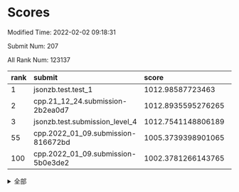 # Scores

Modified Time: 2022-02-02 09:18:31

Submit Num: 207

All Rank Num: 123137

| rank |               submit               |       score        |       sigma        | pk_num |
| :--- | :--------------------------------- | :----------------- | :----------------- | :----- |
| 1    | jsonzb.test.test_1                 | 1012.98587723463   | 0.8389534682129898 | 2382   |
| 2    | cpp.21_12_24.submission-2b2ea0d7   | 1012.8935595276265 | 0.8025136234260226 | 2382   |
| 3    | jsonzb.test.submission_level_4     | 1012.7541148806189 | 0.8108424242775452 | 2373   |
| 55   | cpp.2022_01_09.submission-816672bd | 1005.3739398901065 | 0.715252993224325  | 2381   |
| 100  | cpp.2022_01_09.submission-5b0e3de2 | 1002.3781266143765 | 0.717479061554852  | 2377   |


<details>
<summary>全部</summary>

| rank |                 submit                 |       score        |       sigma        | pk_num |
| :--- | :------------------------------------- | :----------------- | :----------------- | :----- |
| 1    | jsonzb.test.test_1                     | 1012.98587723463   | 0.8389534682129898 | 2382   |
| 2    | cpp.21_12_24.submission-2b2ea0d7       | 1012.8935595276265 | 0.8025136234260226 | 2382   |
| 3    | jsonzb.test.submission_level_4         | 1012.7541148806189 | 0.8108424242775452 | 2373   |
| 4    | gobigger.level_3.submission_level_3_44 | 1011.6378140716296 | 0.7656426072947146 | 2381   |
| 5    | gobigger.level_3.submission_level_3_17 | 1011.4700420053057 | 0.7621732812215463 | 2377   |
| 6    | gobigger.level_3.submission_level_3_34 | 1011.3702663117554 | 0.7976911112784684 | 2387   |
| 7    | gobigger.level_3.submission_level_3_43 | 1011.1885154455077 | 0.786184723318474  | 2381   |
| 8    | gobigger.level_3.submission_level_3_5  | 1010.9949152292272 | 0.7756157078674939 | 2381   |
| 9    | gobigger.level_3.submission_level_3_16 | 1010.946053793103  | 0.7832306031034043 | 2381   |
| 10   | gobigger.level_3.submission_level_3_24 | 1010.9227138557676 | 0.7575426344177644 | 2378   |
| 11   | gobigger.level_3.submission_level_3_31 | 1010.8319711896503 | 0.7595028823582647 | 2378   |
| 12   | gobigger.level_3.submission_level_3_37 | 1010.7638541907332 | 0.7642307101209013 | 2377   |
| 13   | gobigger.level_3.submission_level_3_0  | 1010.576399163509  | 0.7612611101350698 | 2382   |
| 14   | gobigger.level_3.submission_level_3_35 | 1010.5749321382864 | 0.7775633119038865 | 2381   |
| 15   | gobigger.level_3.submission_level_3_27 | 1010.4861983623671 | 0.7534145720190158 | 2382   |
| 16   | gobigger.level_3.submission_level_3_49 | 1010.3744063654963 | 0.7656593253108627 | 2381   |
| 17   | gobigger.level_3.submission_level_3_39 | 1010.3371548566003 | 0.7533644165863376 | 2382   |
| 18   | gobigger.level_3.submission_level_3_21 | 1010.2966523931675 | 0.7506690100491472 | 2375   |
| 19   | gobigger.level_3.submission_level_3_18 | 1010.2953288621673 | 0.7609983298875957 | 2378   |
| 20   | gobigger.level_3.submission_level_3_32 | 1010.2479339625484 | 0.7576608828068795 | 2379   |
| 21   | gobigger.level_3.submission_level_3_13 | 1010.2101318316882 | 0.7487296029541682 | 2374   |
| 22   | gobigger.level_3.submission_level_3_22 | 1010.1670162057075 | 0.7516705903845731 | 2384   |
| 23   | gobigger.level_3.submission_level_3_10 | 1010.1580835707873 | 0.750397171186736  | 2379   |
| 24   | gobigger.level_3.submission_level_3_40 | 1010.1319598862477 | 0.7519631062758998 | 2379   |
| 25   | gobigger.level_3.submission_level_3_15 | 1010.0275132268699 | 0.7758479401817704 | 2378   |
| 26   | gobigger.level_3.submission_level_3_28 | 1009.9584999478075 | 0.7472067000604681 | 2376   |
| 27   | gobigger.level_3.submission_level_3_9  | 1009.9098331715346 | 0.7837568307801728 | 2381   |
| 28   | gobigger.level_3.submission_level_3_30 | 1009.8958364607936 | 0.7658545468219391 | 2386   |
| 29   | gobigger.level_3.submission_level_3_41 | 1009.7720475827456 | 0.7567195185715065 | 2383   |
| 30   | gobigger.level_3.submission_level_3_23 | 1009.7409141636701 | 0.7463776167543806 | 2379   |
| 31   | gobigger.level_3.submission_level_3_36 | 1009.7222154564062 | 0.7476430239017503 | 2377   |
| 32   | gobigger.level_3.submission_level_3_3  | 1009.6965122678815 | 0.7552680022012864 | 2384   |
| 33   | gobigger.level_3.submission_level_3_7  | 1009.6533419484061 | 0.757481465214465  | 2380   |
| 34   | gobigger.level_3.submission_level_3_19 | 1009.6486027999631 | 0.7528606815251218 | 2377   |
| 35   | gobigger.level_3.submission_level_3_20 | 1009.6310270743874 | 0.7515790973339483 | 2381   |
| 36   | gobigger.level_3.submission_level_3_33 | 1009.5811510749304 | 0.7443350535344411 | 2377   |
| 37   | gobigger.level_3.submission_level_3_42 | 1009.439593783378  | 0.7653496648468257 | 2382   |
| 38   | gobigger.level_3.submission_level_3_2  | 1009.4247659306488 | 0.7564268225926507 | 2379   |
| 39   | gobigger.level_3.submission_level_3_25 | 1009.3192639346639 | 0.7578707458504068 | 2384   |
| 40   | gobigger.level_3.submission_level_3_26 | 1009.3152199994618 | 0.7479978528948769 | 2378   |
| 41   | gobigger.level_3.submission_level_3_46 | 1009.3040978179719 | 0.7604368117488721 | 2384   |
| 42   | gobigger.level_3.submission_level_3_47 | 1009.2836323234413 | 0.7477413360788575 | 2382   |
| 43   | gobigger.level_3.submission_level_3_11 | 1009.2716284409772 | 0.7547243211957684 | 2387   |
| 44   | gobigger.level_3.submission_level_3_45 | 1009.2408584183538 | 0.7563347688113758 | 2382   |
| 45   | gobigger.level_3.submission_level_3_8  | 1009.1086342360883 | 0.746296986078171  | 2381   |
| 46   | gobigger.level_3.submission_level_3_29 | 1009.0944412043234 | 0.7368823752004279 | 2377   |
| 47   | gobigger.level_3.submission_level_3_48 | 1009.0593926110857 | 0.757509297527555  | 2378   |
| 48   | gobigger.level_3.submission_level_3_38 | 1008.9222806255256 | 0.7329621303810593 | 2376   |
| 49   | gobigger.level_3.submission_level_3_1  | 1008.8328547233792 | 0.7389539725616678 | 2379   |
| 50   | gobigger.level_3.submission_level_3_14 | 1008.7307057198628 | 0.7519171316090243 | 2387   |
| 51   | gobigger.level_3.submission_level_3_4  | 1008.6606070287551 | 0.7211525467971247 | 2384   |
| 52   | gobigger.level_3.submission_level_3_12 | 1008.1443639862582 | 0.7374257427269392 | 2381   |
| 53   | gobigger.level_3.submission_level_3_6  | 1007.9604114499348 | 0.7176042292660348 | 2379   |
| 54   | gobigger.level_1.submission_level_1_36 | 1005.7940229189984 | 0.7230183647746773 | 2382   |
| 55   | cpp.2022_01_09.submission-816672bd     | 1005.3739398901065 | 0.715252993224325  | 2381   |
| 56   | gobigger.level_1.submission_level_1_16 | 1004.9745238501959 | 0.7265281558553648 | 2375   |
| 57   | gobigger.level_1.submission_level_1_27 | 1004.6716039342106 | 0.7208712012980255 | 2377   |
| 58   | gobigger.level_1.submission_level_1_18 | 1004.4180882835346 | 0.7283081256686229 | 2382   |
| 59   | gobigger.level_1.submission_level_1_21 | 1004.3574497733536 | 0.723310084273885  | 2378   |
| 60   | gobigger.level_1.submission_level_1_31 | 1004.32422487267   | 0.7121447922119191 | 2379   |
| 61   | gobigger.level_1.submission_level_1_35 | 1004.2348417103879 | 0.732475030797376  | 2381   |
| 62   | gobigger.level_1.submission_level_1_5  | 1004.2263469658989 | 0.7029110152683592 | 2378   |
| 63   | gobigger.level_1.submission_level_1_23 | 1004.1435973312938 | 0.7276157907347224 | 2376   |
| 64   | gobigger.level_1.submission_level_1_13 | 1004.0762322993265 | 0.7169707143056939 | 2378   |
| 65   | gobigger.level_1.submission_level_1_40 | 1004.0621893733517 | 0.7218339620763106 | 2373   |
| 66   | gobigger.level_1.submission_level_1_25 | 1004.0349658209726 | 0.7285253028334859 | 2387   |
| 67   | gobigger.level_1.submission_level_1_10 | 1003.9195245630552 | 0.7066755042929952 | 2376   |
| 68   | gobigger.level_1.submission_level_1_1  | 1003.9129821893102 | 0.7175380854675333 | 2375   |
| 69   | gobigger.level_1.submission_level_1_12 | 1003.9003347278481 | 0.7284336959291157 | 2378   |
| 70   | gobigger.level_1.submission_level_1_24 | 1003.8863273138429 | 0.7216209878144116 | 2380   |
| 71   | gobigger.level_1.submission_level_1_38 | 1003.8810450474908 | 0.7159419838635195 | 2376   |
| 72   | gobigger.level_1.submission_level_1_29 | 1003.5667896949444 | 0.7072941777789735 | 2380   |
| 73   | gobigger.level_1.submission_level_1_4  | 1003.5173091911347 | 0.7241056164365506 | 2382   |
| 74   | gobigger.level_1.submission_level_1_42 | 1003.4780976468428 | 0.7086368020486576 | 2382   |
| 75   | gobigger.level_1.submission_level_1_26 | 1003.4728152453913 | 0.718942532934255  | 2380   |
| 76   | gobigger.level_1.submission_level_1_19 | 1003.3932077593007 | 0.7257897153086694 | 2383   |
| 77   | gobigger.level_1.submission_level_1_30 | 1003.3408307355973 | 0.7205010599048585 | 2374   |
| 78   | gobigger.level_1.submission_level_1_43 | 1003.3256416995065 | 0.7204629867562278 | 2382   |
| 79   | gobigger.level_1.submission_level_1_46 | 1003.2774381174448 | 0.7203609462942296 | 2383   |
| 80   | gobigger.level_1.submission_level_1_7  | 1003.233012336089  | 0.7251336201789784 | 2382   |
| 81   | gobigger.level_1.submission_level_1_0  | 1003.214120033202  | 0.7069289409855817 | 2385   |
| 82   | gobigger.level_1.submission_level_1_32 | 1003.1770110471507 | 0.7220025086819343 | 2378   |
| 83   | gobigger.level_1.submission_level_1_44 | 1003.0796607064493 | 0.7194046973057403 | 2383   |
| 84   | gobigger.level_1.submission_level_1_22 | 1003.0526113015852 | 0.7036226586236713 | 2383   |
| 85   | gobigger.level_1.submission_level_1_20 | 1003.0014190926275 | 0.7078561585041878 | 2377   |
| 86   | gobigger.level_1.submission_level_1_39 | 1002.9774392478986 | 0.7087253044110103 | 2384   |
| 87   | gobigger.level_1.submission_level_1_3  | 1002.9773065854811 | 0.715872673859143  | 2379   |
| 88   | gobigger.level_1.submission_level_1_45 | 1002.9624934309908 | 0.7156352576875324 | 2381   |
| 89   | gobigger.level_1.submission_level_1_47 | 1002.9445093512599 | 0.7163994121926464 | 2374   |
| 90   | gobigger.level_1.submission_level_1_34 | 1002.9137701776165 | 0.7105555219658092 | 2381   |
| 91   | gobigger.level_1.submission_level_1_41 | 1002.8664042723937 | 0.7199806072126255 | 2381   |
| 92   | gobigger.level_1.submission_level_1_2  | 1002.741954319057  | 0.7164863616553703 | 2382   |
| 93   | gobigger.level_1.submission_level_1_48 | 1002.7212249445452 | 0.7151561397685681 | 2380   |
| 94   | gobigger.level_1.submission_level_1_9  | 1002.6678937466555 | 0.713682131040283  | 2381   |
| 95   | gobigger.level_1.submission_level_1_37 | 1002.661205330597  | 0.7180002320012941 | 2379   |
| 96   | gobigger.level_1.submission_level_1_28 | 1002.4669012070491 | 0.7090486074288564 | 2380   |
| 97   | gobigger.level_1.submission_level_1_11 | 1002.4629342739199 | 0.7156461989313075 | 2378   |
| 98   | gobigger.level_1.submission_level_1_49 | 1002.4088793969843 | 0.710536294431353  | 2380   |
| 99   | gobigger.level_1.submission_level_1_8  | 1002.3796211714084 | 0.7077506720963826 | 2378   |
| 100  | cpp.2022_01_09.submission-5b0e3de2     | 1002.3781266143765 | 0.717479061554852  | 2377   |
| 101  | gobigger.level_1.submission_level_1_14 | 1002.3600955036935 | 0.7111342415124048 | 2386   |
| 102  | gobigger.level_1.submission_level_1_15 | 1002.3464258128084 | 0.7179502327090831 | 2380   |
| 103  | gobigger.level_1.submission_level_1_6  | 1002.1254023201947 | 0.7125145253497355 | 2381   |
| 104  | gobigger.level_1.submission_level_1_17 | 1002.0225925001374 | 0.7099816138378119 | 2378   |
| 105  | gobigger.level_1.submission_level_1_33 | 1001.8883125641541 | 0.7184388326991762 | 2383   |
| 106  | gobigger.random.submission_random_40   | 996.8735016966833  | 0.7119504475829506 | 2377   |
| 107  | gobigger.random.submission_random_24   | 996.8450329711865  | 0.7077897455573011 | 2374   |
| 108  | gobigger.random.submission_random_36   | 996.8035581033752  | 0.7095359514662145 | 2376   |
| 109  | gobigger.random.submission_random_32   | 996.8014433564105  | 0.7057367447511481 | 2376   |
| 110  | gobigger.random.submission_random_27   | 996.7650284546797  | 0.7088414061711834 | 2382   |
| 111  | gobigger.random.submission_random_47   | 996.6885353984704  | 0.699683225674218  | 2381   |
| 112  | gobigger.random.submission_random_15   | 996.6313094987272  | 0.7151224216664636 | 2383   |
| 113  | gobigger.random.submission_random_49   | 996.5541490642469  | 0.7075616028451237 | 2377   |
| 114  | gobigger.random.submission_random_44   | 996.5405172502905  | 0.6977986963056036 | 2380   |
| 115  | gobigger.random.submission_random_42   | 996.488743278068   | 0.7079881371733467 | 2383   |
| 116  | gobigger.random.submission_random_37   | 996.4411430540142  | 0.706932703399604  | 2377   |
| 117  | gobigger.random.submission_random_19   | 996.4211289489904  | 0.7041599470984481 | 2374   |
| 118  | gobigger.random.submission_random_23   | 996.4181272651322  | 0.7110363877140143 | 2384   |
| 119  | gobigger.random.submission_random_17   | 996.3071985892918  | 0.7336336260733136 | 2384   |
| 120  | gobigger.random.submission_random_29   | 996.2408168917707  | 0.7179656614027872 | 2377   |
| 121  | gobigger.random.submission_random_4    | 996.2027313195678  | 0.7160199878930664 | 2379   |
| 122  | gobigger.random.submission_random_5    | 996.1494121560297  | 0.704133934492195  | 2385   |
| 123  | gobigger.random.submission_random_20   | 996.1231632747507  | 0.7063154423148174 | 2383   |
| 124  | gobigger.random.submission_random_11   | 996.0725302374291  | 0.7169592243793307 | 2374   |
| 125  | gobigger.random.submission_random_12   | 996.0263651571196  | 0.7172497545870349 | 2379   |
| 126  | gobigger.random.submission_random_28   | 995.9719719438591  | 0.7016037420580827 | 2377   |
| 127  | gobigger.random.submission_random_0    | 995.959677303508   | 0.7181273378579757 | 2372   |
| 128  | gobigger.random.submission_random_10   | 995.9389686201768  | 0.7085947807055898 | 2381   |
| 129  | gobigger.random.submission_random_13   | 995.9375169285765  | 0.709831360125457  | 2382   |
| 130  | gobigger.random.submission_random_34   | 995.9352800569716  | 0.718012694008688  | 2380   |
| 131  | gobigger.random.submission_random_30   | 995.8217082246272  | 0.7216861713030701 | 2380   |
| 132  | gobigger.random.submission_random_46   | 995.7740288411766  | 0.705780940599699  | 2380   |
| 133  | gobigger.random.submission_random_1    | 995.6991515941404  | 0.7022564245088665 | 2379   |
| 134  | gobigger.random.submission_random_6    | 995.6681943985566  | 0.7076062358447264 | 2377   |
| 135  | gobigger.random.submission_random_7    | 995.6584511215036  | 0.7108182822656449 | 2380   |
| 136  | gobigger.random.submission_random_43   | 995.6394588165518  | 0.7238813164822248 | 2378   |
| 137  | gobigger.random.submission_random_21   | 995.6028348454868  | 0.7179536229025081 | 2377   |
| 138  | gobigger.random.submission_random_31   | 995.5804160466291  | 0.7243356777349652 | 2383   |
| 139  | gobigger.random.submission_random_26   | 995.5226062848334  | 0.717329256394368  | 2379   |
| 140  | gobigger.random.submission_random_45   | 995.4795471174568  | 0.7120199212049892 | 2375   |
| 141  | gobigger.random.submission_random_39   | 995.4305822104064  | 0.7109225975919832 | 2380   |
| 142  | gobigger.random.submission_random_48   | 995.3961015166028  | 0.7217869472106434 | 2378   |
| 143  | gobigger.random.submission_random_41   | 995.3806138912604  | 0.696647575851824  | 2383   |
| 144  | gobigger.random.submission_random_9    | 995.376511834374   | 0.7038090204833609 | 2378   |
| 145  | gobigger.random.submission_random_22   | 995.3033306168513  | 0.718085033591054  | 2384   |
| 146  | gobigger.random.submission_random_8    | 995.1921890508614  | 0.7171289936699908 | 2373   |
| 147  | gobigger.random.submission_random_38   | 995.0346934365273  | 0.7280723034630205 | 2379   |
| 148  | gobigger.random.submission_random_35   | 994.9661742665545  | 0.7076005239747908 | 2374   |
| 149  | gobigger.random.submission_random_33   | 994.9262095611132  | 0.702529517075338  | 2382   |
| 150  | gobigger.random.submission_random_16   | 994.8898880297711  | 0.714965694795253  | 2377   |
| 151  | gobigger.random.submission_random_14   | 994.847433917342   | 0.7219641397755343 | 2377   |
| 152  | gobigger.random.submission_random_18   | 994.6298640409096  | 0.7243504738679971 | 2377   |
| 153  | gobigger.level_2.submission_level_2_36 | 994.3547381056196  | 0.7182324035225927 | 2378   |
| 154  | gobigger.random.submission_random_2    | 994.239246777403   | 0.7314007088349707 | 2378   |
| 155  | gobigger.random.submission_random_3    | 994.0749390911215  | 0.7287422798337075 | 2378   |
| 156  | gobigger.level_2.submission_level_2_16 | 993.8537601745239  | 0.7199590054769159 | 2385   |
| 157  | gobigger.level_2.submission_level_2_6  | 993.7809560692376  | 0.718145092647157  | 2381   |
| 158  | gobigger.level_2.submission_level_2_15 | 993.6281968498112  | 0.7496928181985075 | 2374   |
| 159  | gobigger.random.submission_random_25   | 993.5128710732171  | 0.7116352745332581 | 2382   |
| 160  | gobigger.level_2.submission_level_2_34 | 993.4747336342681  | 0.7381865007971994 | 2376   |
| 161  | gobigger.level_2.submission_level_2_31 | 993.1862365474069  | 0.734937867777014  | 2381   |
| 162  | gobigger.level_2.submission_level_2_20 | 993.0509576648764  | 0.7571940927652501 | 2380   |
| 163  | gobigger.level_2.submission_level_2_39 | 993.0346240758188  | 0.7522225869397788 | 2380   |
| 164  | gobigger.level_2.submission_level_2_21 | 992.8829828436304  | 0.7423751956901287 | 2382   |
| 165  | gobigger.level_2.submission_level_2_4  | 992.8492387817648  | 0.7407943469813751 | 2385   |
| 166  | gobigger.level_2.submission_level_2_40 | 992.8100151759145  | 0.7180573970565813 | 2375   |
| 167  | gobigger.level_2.submission_level_2_19 | 992.7694332134433  | 0.7233895570886969 | 2380   |
| 168  | gobigger.level_2.submission_level_2_41 | 992.7240076388936  | 0.7480131052911644 | 2386   |
| 169  | gobigger.level_2.submission_level_2_44 | 992.692504966063   | 0.7270602607137829 | 2382   |
| 170  | gobigger.level_2.submission_level_2_46 | 992.595729778275   | 0.7350839420527836 | 2380   |
| 171  | gobigger.level_2.submission_level_2_43 | 992.5206357089181  | 0.7276867085312496 | 2380   |
| 172  | gobigger.level_2.submission_level_2_11 | 992.4816770382062  | 0.7445266340421258 | 2378   |
| 173  | gobigger.level_2.submission_level_2_48 | 992.4210984770081  | 0.7455935081621046 | 2373   |
| 174  | gobigger.level_2.submission_level_2_17 | 992.3827496048273  | 0.7480557245688629 | 2377   |
| 175  | gobigger.level_2.submission_level_2_42 | 992.2895314867698  | 0.7474114840419964 | 2382   |
| 176  | gobigger.level_2.submission_level_2_37 | 992.2845349304615  | 0.7254614350197235 | 2377   |
| 177  | gobigger.level_2.submission_level_2_1  | 992.2638621924577  | 0.733420627642868  | 2377   |
| 178  | gobigger.level_2.submission_level_2_12 | 992.2431644093821  | 0.7598804848260546 | 2380   |
| 179  | gobigger.level_2.submission_level_2_0  | 992.2347986759315  | 0.7784267304977881 | 2373   |
| 180  | gobigger.level_2.submission_level_2_49 | 992.205243059303   | 0.7452874951794736 | 2374   |
| 181  | gobigger.level_2.submission_level_2_23 | 992.1915756227869  | 0.7316224832471683 | 2383   |
| 182  | gobigger.level_2.submission_level_2_38 | 992.10772318794    | 0.7533522684257213 | 2380   |
| 183  | gobigger.level_2.submission_level_2_2  | 992.0286311598646  | 0.744073661648005  | 2378   |
| 184  | gobigger.level_2.submission_level_2_30 | 991.9501794536153  | 0.7501143401486957 | 2377   |
| 185  | gobigger.level_2.submission_level_2_26 | 991.9410918233488  | 0.7619597920161918 | 2380   |
| 186  | gobigger.level_2.submission_level_2_8  | 991.8960207057766  | 0.7617495691065672 | 2374   |
| 187  | gobigger.level_2.submission_level_2_22 | 991.840641028492   | 0.750737737635359  | 2376   |
| 188  | gobigger.level_2.submission_level_2_45 | 991.8339249317927  | 0.7419258948162967 | 2378   |
| 189  | gobigger.level_2.submission_level_2_9  | 991.829049768757   | 0.7365738606296443 | 2383   |
| 190  | gobigger.level_2.submission_level_2_3  | 991.7585906798175  | 0.7401310453176593 | 2379   |
| 191  | gobigger.level_2.submission_level_2_27 | 991.7228661981075  | 0.725104086505835  | 2379   |
| 192  | gobigger.level_2.submission_level_2_10 | 991.6862849070365  | 0.7652231433705866 | 2381   |
| 193  | gobigger.level_2.submission_level_2_24 | 991.5728953201487  | 0.7626448415958534 | 2383   |
| 194  | gobigger.level_2.submission_level_2_28 | 991.5196749582814  | 0.7434011271901521 | 2375   |
| 195  | gobigger.level_2.submission_level_2_33 | 991.519078407378   | 0.7389320344623498 | 2377   |
| 196  | gobigger.level_2.submission_level_2_35 | 991.4784701516612  | 0.7600785577873524 | 2384   |
| 197  | gobigger.level_2.submission_level_2_14 | 991.3890946971093  | 0.7519376856867618 | 2373   |
| 198  | gobigger.level_2.submission_level_2_29 | 991.2622942597317  | 0.7632000130091864 | 2381   |
| 199  | gobigger.level_2.submission_level_2_13 | 991.2082140740147  | 0.7519826117816418 | 2378   |
| 200  | gobigger.level_2.submission_level_2_7  | 990.9239341262393  | 0.7628815849515371 | 2377   |
| 201  | gobigger.level_2.submission_level_2_5  | 990.6283649135386  | 0.754706156161498  | 2382   |
| 202  | gobigger.level_2.submission_level_2_32 | 990.623922478174   | 0.7503737433000149 | 2377   |
| 203  | gobigger.level_2.submission_level_2_25 | 990.5997326439108  | 0.7553532129929537 | 2380   |
| 204  | gobigger.level_2.submission_level_2_47 | 990.3585805891273  | 0.7734124546705126 | 2379   |
| 205  | gobigger.level_2.submission_level_2_18 | 989.7121200605739  | 0.7657209089374202 | 2375   |
| 206  | gobigger.none.submission_none_1        | 977.5153960681466  | 1.3240021415082588 | 2379   |
| 207  | gobigger.none.submission_none_0        | 976.4053946665682  | 1.4341580005841086 | 2380   |

</details>